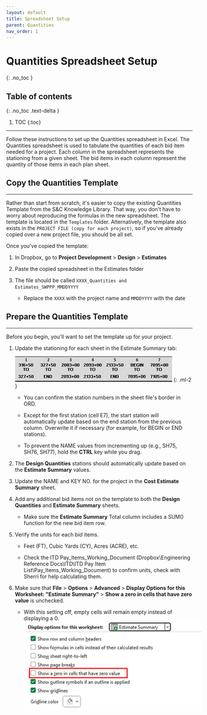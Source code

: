 ```yaml
---
layout: default
title: Spreadsheet Setup
parent: Quantities
nav_order: 1
---
```


# Quantities Spreadsheet Setup
{: .no_toc }

## Table of contents
{: .no_toc .text-delta }

1. TOC
{:toc}

---


Follow these instructions to set up the Quantities spreadsheet in Excel. The Quantities spreadsheet is used to tabulate the quantities of each bid item needed for a project. Each column in the spreadsheet represents the stationing from a given sheet. The bid items in each column represent the quantity of those items in each plan sheet.

## Copy the Quantities Template
***

Rather than start from scratch, it's easier to copy the existing Quantities Template from the S&C Knowledge Library. That way, you don't
have to worry about reproducing the formulas in the new spreadsheet. The template is located in the `Templates` folder. Alternatively, the template also exists in the `PROJECT FILE (copy for each project)`, so if you've already copied over a new project file, you should be all set.

Once you've copied the template:

1.  In Dropbox, go to **Project Development** > **Design** > **Estimates**

2.  Paste the copied spreadsheet in the Estimates folder

3.  The file should be called `XXXX_Quantities and Estimates_SWPPP_MMDDYYYY`

    -   Replace the `XXXX` with the project name and `MMDDYYYY` with the date

## Prepare the Quantities Template
***

Before you begin, you'll want to set the template up for your project.

1.  Update the stationing for each sheet in the Estimate Summary tab:

    ![](../assets/images/stationing.png)
    {: .ml-2 }

    -   You can confirm the station numbers in the sheet file's border in ORD.

    -   Except for the first station (cell E7), the start station will automatically update based on the end station from the previous column. Overwrite it if necessary (for example, for BEGIN or END stations).

    -   To prevent the NAME values from incrementing up (e.g., SH75, SH76, SH77), hold the **CTRL** key while you drag.

2.  The **Design Quantities** stations should automatically update based on the **Estimate Summary** values.

3.  Update the NAME and KEY NO. for the project in the **Cost Estimate Summary** sheet.

4.  Add any additional bid items not on the template to both the **Design Quantities** and **Estimate Summary** sheets.

    -   Make sure the **Estimate Summary** Total column includes a SUM() function for the new bid item row.

5.  Verify the units for each bid items.

    -   Feet (FT), Cubic Yards (CY), Acres (ACRE), etc.

    -   Check the ITD Pay_Items_Working_Document (Dropbox\\Engineering Reference Docs\\ITD\\ITD Pay Item List\\Pay_Items_Working_Document) to confirm units, check with Sherri for help calculating them.

6.  Make sure that **File** > **Options** > **Advanced** > **Display Options for this Worksheet: "Estimate Summary"** > **Show a zero in cells that have zero value** is unchecked.

    -   With this setting off, empty cells will remain empty instead of displaying a 0.

    <img src="../assets/images/no-zeroes.png" width=500 style="margin-left: 1.5rem;">

